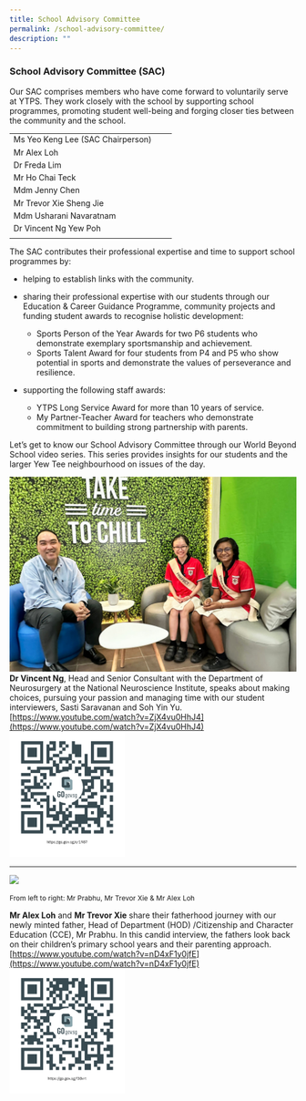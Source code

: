 ```yaml
---
title: School Advisory Committee
permalink: /school-advisory-committee/
description: ""
---
```

### School Advisory Committee (SAC)

Our SAC comprises members who have come forward to voluntarily serve at YTPS. They work closely with the school by supporting school programmes, promoting student well-being and forging closer ties between the community and the school.



| |  |  |
| -------- | -------- | -------- |
|Ms Yeo Keng Lee (SAC Chairperson)|||
|Mr Alex Loh  |    |   |
|Dr Freda Lim  |    |   |
|Mr Ho Chai Teck  |    |   |
|Mdm Jenny Chen  |    |   |
|Mr Trevor Xie Sheng Jie  |    |   |
|Mdm Usharani Navaratnam |    |   |
|Dr Vincent Ng Yew Poh |    |   |
||||

The SAC contributes their professional expertise and time to support school programmes by:<br>
* helping to establish links with the community.<br>
* sharing their professional expertise with our students through our Education &amp; Career Guidance Programme, community projects and funding student awards to recognise holistic development:<br>
  * Sports Person of the Year Awards for two P6 students who demonstrate exemplary sportsmanship and achievement.<br>
  * Sports Talent Award for four students from P4 and P5 who show potential in sports and demonstrate the values of perseverance and resilience.<br> 

* supporting the following staff awards:<br>
  * YTPS Long Service Award for more than 10 years of service. <br> 
  * My Partner-Teacher Award for teachers who demonstrate commitment to building strong partnership with parents.<br>
 
 Let’s get to know our School Advisory Committee through our World Beyond School video series. This series provides insights for our students and the larger Yew Tee neighbourhood on issues of the day. <br>
 
![](/images/sac%202023%2002.JPG)
**Dr Vincent Ng**, Head and Senior Consultant with the Department of Neurosurgery at the National Neuroscience Institute, speaks about making choices, pursuing your passion and managing time with our student interviewers, Sasti Saravanan and Soh Yin Yu.
[https://www.youtube.com/watch?v=ZjX4vu0HhJ4](https://www.youtube.com/watch?v=ZjX4vu0HhJ4)
<img style="width:40%" src="/images/dr%20vincent%20ng%20qr%20code.png">
<hr>

![](/images/sac%202023%2001.jpg)
<p style="font-size: 12px;">From left to right: Mr Prabhu, Mr Trevor Xie &amp; Mr Alex Loh</p>

**Mr Alex Loh** and **Mr Trevor Xie** share their fatherhood journey with our newly minted father, Head of Department (HOD) /Citizenship and Character Education (CCE), Mr Prabhu. In this candid interview, the fathers look back on their children’s primary school years and their parenting approach.<br>
[https://www.youtube.com/watch?v=nD4xF1y0jfE](https://www.youtube.com/watch?v=nD4xF1y0jfE)
<img style="width:40%" src="/images/mr%20alex%20loh%20and%20mr%20trevor%20xie%20qr%20code.png">